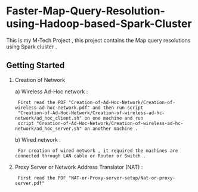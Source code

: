 # Faster-Map-Query-Resolution-using-Hadoop-based-Spark-Cluster
This is my M-Tech Project , this project contains the Map query resolutions using Spark cluster .

## Getting Started

1. Creation of Network

    a) Wireless Ad-Hoc network :
    
        First read the PDF "Creation-of-Ad-Hoc-Network/Creation-of-wireless-ad-hoc-network.pdf" and then run script
        "Creation-of-Ad-Hoc-Network/Creation-of-wireless-ad-hc-network/ad_hoc_client.sh" on one machine and run
        script "Creation-of-Ad-Hoc-Network/Creation-of-wireless-ad-hc-network/ad_hoc_server.sh" on another machine .

    b) Wired network :
        
        For creation of wired network , it required the machines are connected through LAN cable or Router or Switch .

2. Proxy Server or Network Address Translator (NAT) :
        
        First read the PDF "NAT-or-Proxy-server-setup/Nat-or-proxy-server.pdf"
       
        
